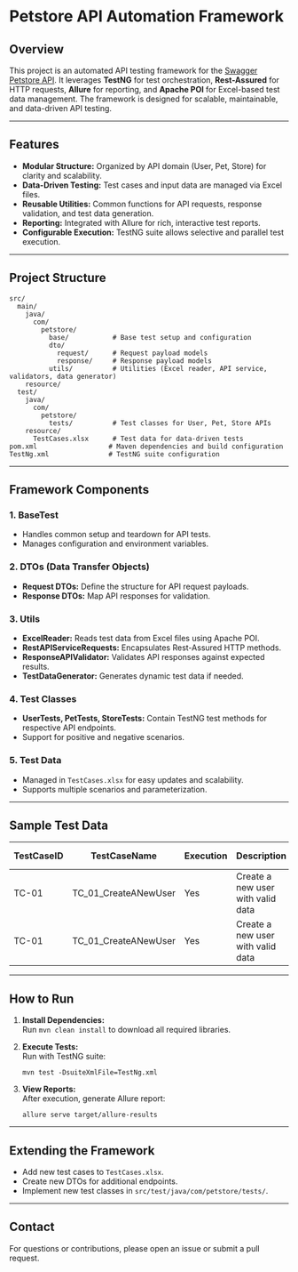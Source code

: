 # Petstore API Automation Framework

## Overview

This project is an automated API testing framework for the [Swagger Petstore API](https://petstore.swagger.io/). It leverages **TestNG** for test orchestration, **Rest-Assured** for HTTP requests, **Allure** for reporting, and **Apache POI** for Excel-based test data management. The framework is designed for scalable, maintainable, and data-driven API testing.

---

## Features

- **Modular Structure:** Organized by API domain (User, Pet, Store) for clarity and scalability.
- **Data-Driven Testing:** Test cases and input data are managed via Excel files.
- **Reusable Utilities:** Common functions for API requests, response validation, and test data generation.
- **Reporting:** Integrated with Allure for rich, interactive test reports.
- **Configurable Execution:** TestNG suite allows selective and parallel test execution.

---

## Project Structure

```
src/
  main/
    java/
      com/
        petstore/
          base/           # Base test setup and configuration
          dto/
            request/      # Request payload models
            response/     # Response payload models
          utils/          # Utilities (Excel reader, API service, validators, data generator)
    resource/
  test/
    java/
      com/
        petstore/
          tests/          # Test classes for User, Pet, Store APIs
    resource/
      TestCases.xlsx      # Test data for data-driven tests
pom.xml                  # Maven dependencies and build configuration
TestNg.xml               # TestNG suite configuration
```

---

## Framework Components

### 1. **BaseTest**
- Handles common setup and teardown for API tests.
- Manages configuration and environment variables.

### 2. **DTOs (Data Transfer Objects)**
- **Request DTOs:** Define the structure for API request payloads.
- **Response DTOs:** Map API responses for validation.

### 3. **Utils**
- **ExcelReader:** Reads test data from Excel files using Apache POI.
- **RestAPIServiceRequests:** Encapsulates Rest-Assured HTTP methods.
- **ResponseAPIValidator:** Validates API responses against expected results.
- **TestDataGenerator:** Generates dynamic test data if needed.

### 4. **Test Classes**
- **UserTests, PetTests, StoreTests:** Contain TestNG test methods for respective API endpoints.
- Support for positive and negative scenarios.

### 5. **Test Data**
- Managed in `TestCases.xlsx` for easy updates and scalability.
- Supports multiple scenarios and parameterization.

---

## Sample Test Data

| TestCaseID | TestCaseName           | Execution | Description                    | Endpoint | Method | Expected Status | ScenarioType | id | username        | firstName   | lastName    | email                  | password      | phone      | userStatus |
|------------|------------------------|-----------|-------------------------------|----------|--------|-----------------|--------------|----|------------------|-------------|-------------|------------------------|---------------|------------|------------|
| TC-01      | TC_01_CreateANewUser   | Yes       | Create a new user with valid data | /user    | POST   | 200             | Positive     | 0  | AutoFarman      | Auto        | Farman      | autofarman@gmail.com   | autofarman    | 9712345678 | 1          |
| TC-01      | TC_01_CreateANewUser   | Yes       | Create a new user with valid data | /user    | POST   | 200             | Positive     | 0  | AutoFarman123   | Auto123     | Farman123   | autofarman123@gmail.com| autofarman123 | 9712345678 | 1          |

---

## How to Run

1. **Install Dependencies:**  
   Run `mvn clean install` to download all required libraries.

2. **Execute Tests:**  
   Run with TestNG suite:
   ```
   mvn test -DsuiteXmlFile=TestNg.xml
   ```

3. **View Reports:**  
   After execution, generate Allure report:
   ```
   allure serve target/allure-results
   ```

---

## Extending the Framework

- Add new test cases to `TestCases.xlsx`.
- Create new DTOs for additional endpoints.
- Implement new test classes in `src/test/java/com/petstore/tests/`.

---

## Contact

For questions or contributions, please open an issue or submit a pull request.